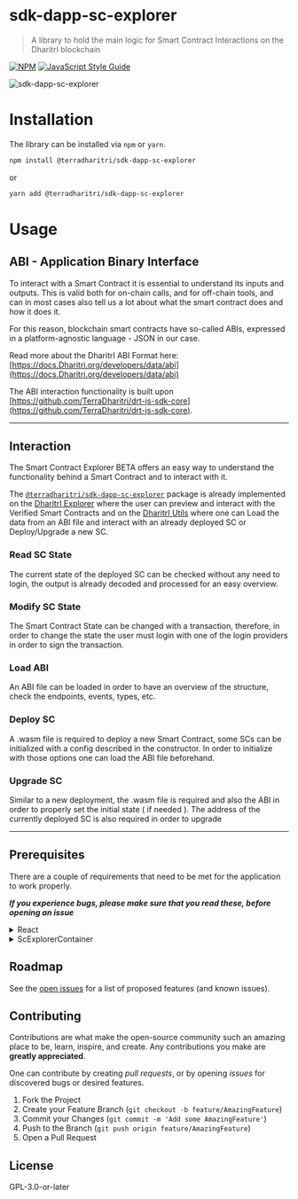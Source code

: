 # sdk-dapp-sc-explorer

> A library to hold the main logic for Smart Contract Interactions on the DharitrI blockchain

[![NPM](https://img.shields.io/npm/v/@terradharitri/sdk-dapp-sc-explorer.svg)](https://www.npmjs.com/package/@terradharitri/sdk-dapp-sc-explorer) [![JavaScript Style Guide](https://img.shields.io/badge/code_style-standard-brightgreen.svg)](https://standardjs.com)

![sdk-dapp-sc-explorer](https://github.com/TerraDharitri/drt-sdk-dapp-sc-explorer/blob/main/preview.jpg)

# Installation

The library can be installed via `npm` or `yarn`.

```bash
npm install @terradharitri/sdk-dapp-sc-explorer
```

or

```bash
yarn add @terradharitri/sdk-dapp-sc-explorer
```

# Usage

## ABI - Application Binary Interface

To interact with a Smart Contract it is essential to understand its inputs and outputs. This is valid both for on-chain calls, and for off-chain tools, and can in most cases also tell us a lot about what the smart contract does and how it does it.

For this reason, blockchain smart contracts have so-called ABIs, expressed in a platform-agnostic language - JSON in our case.

Read more about the DharitrI ABI Format here: [https://docs.Dharitri.org/developers/data/abi](https://docs.Dharitri.org/developers/data/abi)

The ABI interaction functionality is built upon [https://github.com/TerraDharitri/drt-js-sdk-core](https://github.com/TerraDharitri/drt-js-sdk-core).

---

## Interaction

The Smart Contract Explorer BETA offers an easy way to understand the functionality behind a Smart Contract and to interact with it.

The [`@terradharitri/sdk-dapp-sc-explorer`](https://www.npmjs.com/package/@terradharitri/sdk-dapp-sc-explorer) package is already implemented on the [DharitrI Explorer](https://devnet-explorer.Dharitri.org/accounts/drt1qqqqqqqqqqqqqpgq2ddn0gave73udf0rrwaepu2gafzlr56n396qc0hz9q/code/details) where the user can preview and interact with the Verified Smart Contracts and on the [DharitrI Utils](https://utils.Dharitri.org/smart-contract?network=devnet) where one can Load the data from an ABI file and interact with an already deployed SC or Deploy/Upgrade a new SC.

### Read SC State

The current state of the deployed SC can be checked without any need to login, the output is already decoded and processed for an easy overview.

### Modify SC State

The Smart Contract State can be changed with a transaction, therefore, in order to change the state the user must login with one of the login providers in order to sign the transaction.

### Load ABI

An ABI file can be loaded in order to have an overview of the structure, check the endpoints, events, types, etc.

### Deploy SC

A .wasm file is required to deploy a new Smart Contract, some SCs can be initialized with a config described in the constructor. In order to initialize with those options one can load the ABI file beforehand.

### Upgrade SC

Similar to a new deployment, the .wasm file is required and also the ABI in order to properly set the initial state ( if needed ).
The address of the currently deployed SC is also required in order to upgrade

---

## Prerequisites

There are a couple of requirements that need to be met for the application to work properly.

**_If you experience bugs, please make sure that you read these, before opening an issue_**

<details>
  <summary>
      React
  </summary>

### React

This library was built for applications that use React, it might not be suitable for usage with other libraries or frameworks.

</details>

<details>
  <summary>
    ScExplorerContainer
 </summary>

### `<ScExplorerContainer />`

The **`<ScExplorerContainer />`** component, which is exported by the library, is needed to create a Context to be able to manipulate the data.

- import the Container:

```typescript
import { ScExplorerContainer } from '@terradharitri/sdk-dapp-sc-explorer/containers/ScExplorerContainer';
```

```jsx
<ScExplorerContainer
  smartContract={{
    verifiedContract: contract,
    deployedContractDetails: account
  }}
  accountConsumerHandlers={{
    useGetLoginInfo,
    useGetAccountInfo
  }}
  networkConfig={{ environment, apiAddress }}
  config={{
    canMutate: true,
    canLoadAbi: true,
    canDeploy: true,
    canUpgrade: true,
    canDisplayContractDetails: true
  }}
  customClassNames={customClassNames}
  icons={icons}
/>
```

`smartContract`

- `contractAddress` - `optional` - provide the Address where the Contract is already Deployed
- `abi` - `optional` - provide the ABI beforehand
- `verifiedContract` - `optional` - Verified Contract Details that include the ABI, Files, etc - as retrieved from API ([example](https://devnet-api.Dharitri.org/accounts/drt1qqqqqqqqqqqqqpgq2ddn0gave73udf0rrwaepu2gafzlr56n396qc0hz9q/verification))

`accountConsumerHandlers`

- `useGetLoginInfo` - an async function that returns the Login state ( can be used from sdk-dapp )
- `useGetAccountInfo` - an async function that returns the Account details ( can be used from sdk-dapp )
  is an async function that returns the accessToken mandatory for authorizing the requests.
- `onLoginClick` - `optional` - in case an external Login action/modal must be triggered on interaction with the `Connect Wallet` buttons

`networkConfig`

- `environment` - devnet | testnet | mainnet
- `apiAddress` - `optional` - use a different API address on calls

`config`

- `canMutate` - allow Smart Contract state changes, the user must be logged in order to sign the transactions
- `canLoadAbi` - show the Load ABI Panel in the Layout
- `canDeploy` - show the Deploy Contract Panel in the Layout
- `canUpgrade` - show the Upgrade Contract Panel in the Layout
- `canDisplayContractDetails` - show the Contract Details Panel in the Layout ( if a valid contract address is used )
- `loginParams` - `optional` - custom login actions based on sdk-dapps OnProviderLoginType

`customClassNames` - `optional` - an object that provides existing css classes for an easier styling configuration

`icons` - `optional` - an object that provides FontawesomeIcons used on different components

</details>

## Roadmap

See the [open issues](https://github.com/TerraDharitri/drt-sdk-dapp-sc-explorer/issues) for a list of proposed features (and known issues).

## Contributing

Contributions are what make the open-source community such an amazing place to be, learn, inspire, and create. Any contributions you make are **greatly appreciated**.

One can contribute by creating _pull requests_, or by opening _issues_ for discovered bugs or desired features.

1. Fork the Project
2. Create your Feature Branch (`git checkout -b feature/AmazingFeature`)
3. Commit your Changes (`git commit -m 'Add some AmazingFeature'`)
4. Push to the Branch (`git push origin feature/AmazingFeature`)
5. Open a Pull Request

## License

GPL-3.0-or-later
